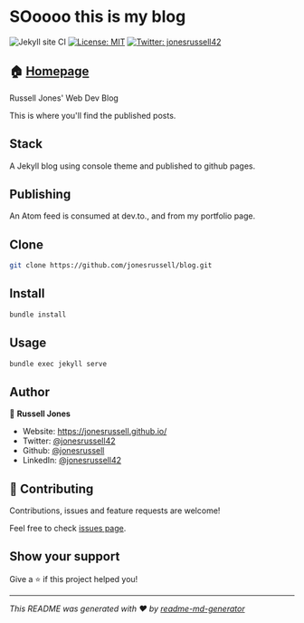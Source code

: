 # SOoooo this is my blog

![Jekyll site CI](https://github.com/jonesrussell/blog/workflows/Jekyll%20site%20CI/badge.svg?branch=gh-pages)
[![License: MIT](https://img.shields.io/badge/License-MIT-yellow.svg)](https://opensource.org/licenses/MIT)
[![Twitter: jonesrussell42](https://img.shields.io/twitter/follow/jonesrussell42.svg?style=social)](https://twitter.com/jonesrussell42)

## 🏠 [Homepage](https://jonesrussell.github.io/blog/)

Russell Jones'
Web Dev Blog

This is where you'll find the published posts.

## Stack

A Jekyll blog using console theme and published to github pages.

## Publishing

An Atom feed is consumed at dev.to., and from my portfolio page.

## Clone

```sh
git clone https://github.com/jonesrussell/blog.git
```

## Install

```sh
bundle install
```

## Usage

```sh
bundle exec jekyll serve
```

## Author

👤 **Russell Jones**

* Website: https://jonesrussell.github.io/
* Twitter: [@jonesrussell42](https://twitter.com/jonesrussell42)
* Github: [@jonesrussell](https://github.com/jonesrussell)
* LinkedIn: [@jonesrussell42](https://linkedin.com/in/jonesrussell42)

## 🤝 Contributing

Contributions, issues and feature requests are welcome!

Feel free to check [issues page](https://github.com/jonesrussell/blog/issues).

## Show your support

Give a ⭐️ if this project helped you!


***
_This README was generated with ❤️ by [readme-md-generator](https://github.com/kefranabg/readme-md-generator)_
